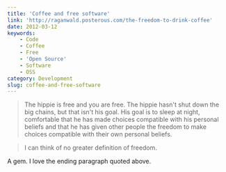 ```yaml
---
title: 'Coffee and free software'
link: 'http://raganwald.posterous.com/the-freedom-to-drink-coffee'
date: 2012-03-12
keywords:
    - Code
    - Coffee
    - Free
    - 'Open Source'
    - Software
    - OSS
category: Development
slug: coffee-and-free-software
---
```


> The hippie is free and you are free. The hippie hasn't shut down the big chains, but that isn't
> his goal. His goal is to sleep at night, comfortable that he has made choices compatible with his
> personal beliefs and that he has given other people the freedom to make choices compatible with
> their own personal beliefs.

> I can think of no greater definition of freedom.

A gem. I love the ending paragraph quoted above.
